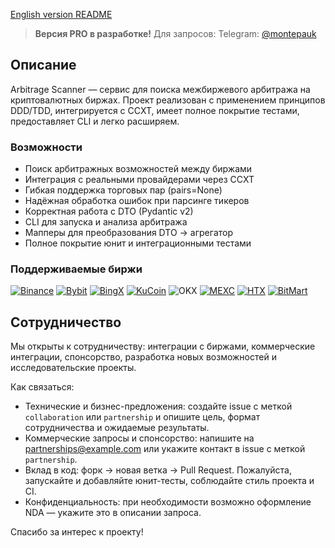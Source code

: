 [English version README](./README.md)
> **Версия PRO в разработке!**
> Для запросов: Telegram: [@montepauk](https://t.me/montepauk)

## Описание
Arbitrage Scanner — сервис для поиска межбиржевого арбитража на криптовалютных биржах. Проект реализован с применением принципов DDD/TDD, интегрируется с CCXT, имеет полное покрытие тестами, предоставляет CLI и легко расширяем.


### Возможности
- Поиск арбитражных возможностей между биржами
- Интеграция с реальными провайдерами через CCXT
- Гибкая поддержка торговых пар (pairs=None)
- Надёжная обработка ошибок при парсинге тикеров
- Корректная работа с DTO (Pydantic v2)
- CLI для запуска и анализа арбитража
- Мапперы для преобразования DTO → агрегатор
- Полное покрытие юнит и интеграционными тестами


### Поддерживаемые биржи

[![Binance](https://github.com/user-attachments/assets/e9419b93-ccb0-46aa-9bff-c883f096274b)](https://www.binance.com/activity/referral-entry/CPA?ref=CPA_00JM9DOEP3)
[![Bybit](https://github.com/user-attachments/assets/97a5d0b3-de10-423d-90e1-6620960025ed)](https://www.bybit.com/invite?ref=ZL4WLP8)
[![BingX](https://github-production-user-asset-6210df.s3.amazonaws.com/1294454/253675376-6983b72e-4999-4549-b177-33b374c195e3.jpg)](https://bingx.com/invite/GJKWDY/)
[![KuCoin](https://user-images.githubusercontent.com/51840849/87295558-132aaf80-c50e-11ea-9801-a2fb0c57c799.jpg)](https://www.kucoin.com/r/rf/CX8XUX73)
![OKX](https://user-images.githubusercontent.com/1294454/152485636-38b19e4a-bece-4dec-979a-5982859ffc04.jpg)
[![MEXC](https://user-images.githubusercontent.com/1294454/137283979-8b2a818d-8633-461b-bfca-de89e8c446b2.jpg)](https://promote.mexc.com/r/QpfKQfw8)
[![HTX](https://user-images.githubusercontent.com/1294454/76137448-22748a80-604e-11ea-8069-6e389271911d.jpg)](https://www.htx.com/invite/ru-ru/1f?invite_code=4g7jd223)
[![BitMart](https://github.com/user-attachments/assets/0623e9c4-f50e-48c9-82bd-65c3908c3a14)](https://www.bitmart.com/invite/cVxrKu)


## Сотрудничество

Мы открыты к сотрудничеству: интеграции с биржами, коммерческие интеграции, спонсорство, разработка новых возможностей и исследовательские проекты.

Как связаться:
- Технические и бизнес-предложения: создайте issue с меткой `collaboration` или `partnership` и опишите цель, формат сотрудничества и ожидаемые результаты.
- Коммерческие запросы и спонсорство: напишите на partnerships@example.com или укажите контакт в issue с меткой `partnership`.
- Вклад в код: форк → новая ветка → Pull Request. Пожалуйста, запускайте и добавляйте юнит-тесты, соблюдайте стиль проекта и CI.
- Конфиденциальность: при необходимости возможно оформление NDA — укажите это в описании запроса.

Спасибо за интерес к проекту!

